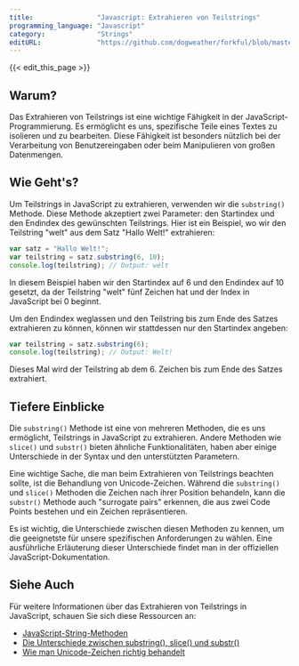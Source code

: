 ```yaml
---
title:                "Javascript: Extrahieren von Teilstrings"
programming_language: "Javascript"
category:             "Strings"
editURL:              "https://github.com/dogweather/forkful/blob/master/content/de/javascript/extracting-substrings.md"
---
```


{{< edit_this_page >}}

## Warum?

Das Extrahieren von Teilstrings ist eine wichtige Fähigkeit in der JavaScript-Programmierung. Es ermöglicht es uns, spezifische Teile eines Textes zu isolieren und zu bearbeiten. Diese Fähigkeit ist besonders nützlich bei der Verarbeitung von Benutzereingaben oder beim Manipulieren von großen Datenmengen.

## Wie Geht's?

Um Teilstrings in JavaScript zu extrahieren, verwenden wir die `substring()` Methode. Diese Methode akzeptiert zwei Parameter: den Startindex und den Endindex des gewünschten Teilstrings. Hier ist ein Beispiel, wo wir den Teilstring "welt" aus dem Satz "Hallo Welt!" extrahieren:

```Javascript
var satz = "Hallo Welt!";
var teilstring = satz.substring(6, 10);
console.log(teilstring); // Output: welt
```

In diesem Beispiel haben wir den Startindex auf 6 und den Endindex auf 10 gesetzt, da der Teilstring "welt" fünf Zeichen hat und der Index in JavaScript bei 0 beginnt.

Um den Endindex weglassen und den Teilstring bis zum Ende des Satzes extrahieren zu können, können wir stattdessen nur den Startindex angeben:

```Javascript
var teilstring = satz.substring(6);
console.log(teilstring); // Output: Welt!
```

Dieses Mal wird der Teilstring ab dem 6. Zeichen bis zum Ende des Satzes extrahiert.

## Tiefere Einblicke

Die `substring()` Methode ist eine von mehreren Methoden, die es uns ermöglicht, Teilstrings in JavaScript zu extrahieren. Andere Methoden wie `slice()` und `substr()` bieten ähnliche Funktionalitäten, haben aber einige Unterschiede in der Syntax und den unterstützten Parametern.

Eine wichtige Sache, die man beim Extrahieren von Teilstrings beachten sollte, ist die Behandlung von Unicode-Zeichen. Während die `substring()` und `slice()` Methoden die Zeichen nach ihrer Position behandeln, kann die `substr()` Methode auch "surrogate pairs" erkennen, die aus zwei Code Points bestehen und ein Zeichen repräsentieren.

Es ist wichtig, die Unterschiede zwischen diesen Methoden zu kennen, um die geeignetste für unsere spezifischen Anforderungen zu wählen. Eine ausführliche Erläuterung dieser Unterschiede findet man in der offiziellen JavaScript-Dokumentation.

## Siehe Auch

Für weitere Informationen über das Extrahieren von Teilstrings in JavaScript, schauen Sie sich diese Ressourcen an:

- [JavaScript-String-Methoden](https://developer.mozilla.org/de/docs/Web/JavaScript/Reference/Global_Objects/String)
- [Die Unterschiede zwischen substring(), slice() und substr()](https://www.freecodecamp.org/learn/javascript-algorithms-and-data-structures/basic-javascript/the-difference-between-the-splice-and-slice-methods)
- [Wie man Unicode-Zeichen richtig behandelt](https://medium.com/better-programming/how-to-make-sure-your-javascript-app-works-with-non-english-unicode-characters-e158b8143b47)